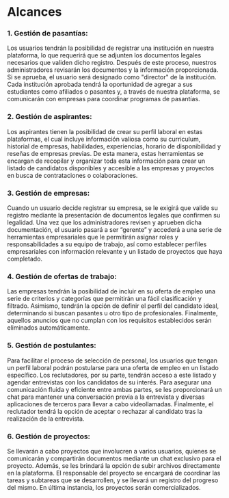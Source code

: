 # Alcances

### 1. Gestión de pasantías: 

Los usuarios tendrán la posibilidad de registrar una institución en nuestra plataforma, lo que requerirá que se adjunten los documentos legales necesarios que validen dicho registro. Después de este proceso, nuestros administradores revisarán los documentos y la información proporcionada. Si se aprueba, el usuario será designado como "director" de la institución. Cada institución aprobada tendrá la oportunidad de agregar a sus estudiantes como afiliados o pasantes y, a través de nuestra plataforma, se comunicarán con empresas para coordinar programas de pasantías.

### 2. Gestión de aspirantes:

Los aspirantes tienen la posibilidad de crear su perfil laboral en estas plataformas, el cual incluye información valiosa como su curriculum, historial de empresas, habilidades, experiencias, horario de disponibilidad y reseñas de empresas previas. De esta manera, estas herramientas se encargan de recopilar y organizar toda esta información para crear un listado de candidatos disponibles y accesible a las empresas y proyectos en busca de contrataciones o colaboraciones.

### 3. Gestión de empresas:

Cuando un usuario decide registrar su empresa, se le exigirá que valide su registro mediante la presentación de documentos legales que confirmen su legalidad. Una vez que los administradores revisen y aprueben dicha documentación, el usuario pasará a ser “gerente” y accederá a una serie de herramientas empresariales que le permitirán asignar roles y responsabilidades a su equipo de trabajo, así como establecer perfiles empresariales con información relevante y un listado de proyectos que haya completado.

### 4. Gestión de ofertas de trabajo:

Las empresas tendrán la posibilidad de incluir en su oferta de empleo una serie de criterios y categorías que permitirán una fácil clasificación y filtrado. Asimismo, tendrán la opción de definir el perfil del candidato ideal, determinando si buscan pasantes u otro tipo de profesionales. Finalmente, aquellos anuncios que no cumplan con los requisitos establecidos serán eliminados automáticamente.

### 5. Gestión de postulantes:

Para facilitar el proceso de selección de personal, los usuarios que tengan un perfil laboral podrán postularse para una oferta de empleo en un listado específico. Los reclutadores, por su parte, tendrán acceso a este listado y agendar entrevistas con los candidatos de su interés. Para asegurar una comunicación fluida y eficiente entre ambas partes, se les proporcionará un chat para mantener una conversación previa a la entrevista y diversas aplicaciones de terceros para llevar a cabo videollamadas. Finalmente, el reclutador tendrá la opción de aceptar o rechazar al candidato tras la realización de la entrevista.

### 6. Gestión de proyectos:

Se llevarán a cabo proyectos que involucren a varios usuarios, quienes se comunicarán y compartirán documentos mediante un chat exclusivo para el proyecto. Además, se les brindará la opción de subir archivos directamente en la plataforma. El responsable del proyecto se encargará de coordinar las tareas y subtareas que se desarrollen, y se llevará un registro del progreso del mismo. En última instancia, los proyectos serán comercializados.